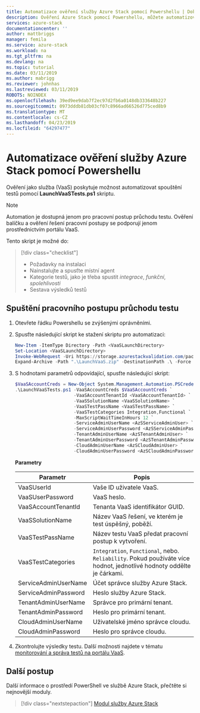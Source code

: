 ```yaml
---
title: Automatizace ověření služby Azure Stack pomocí Powershellu | Dokumentace Microsoftu
description: Ověření Azure Stack pomocí Powershellu, můžete automatizovat.
services: azure-stack
documentationcenter: ''
author: mattbriggs
manager: femila
ms.service: azure-stack
ms.workload: na
ms.tgt_pltfrm: na
ms.devlang: na
ms.topic: tutorial
ms.date: 03/11/2019
ms.author: mabrigg
ms.reviewer: johnhas
ms.lastreviewed: 03/11/2019
ROBOTS: NOINDEX
ms.openlocfilehash: 39ed9ee9dab7f2ec97d2fb6a0148db333648b227
ms.sourcegitcommit: 0973dddb81db03cf07c8966ad66526d775ced8b9
ms.translationtype: MT
ms.contentlocale: cs-CZ
ms.lasthandoff: 04/23/2019
ms.locfileid: "64297477"
---
```

# <a name="automate-azure-stack-validation-with-powershell"></a>Automatizace ověření služby Azure Stack pomocí Powershellu

Ověření jako služba (VaaS) poskytuje možnost automatizovat spouštění testů pomocí **LaunchVaaSTests.ps1** skriptu.

> [!NOTE]  
> Automation je dostupná jenom pro pracovní postup průchodu testu. Ověření balíčku a ověření řešení pracovní postupy se podporují jenom prostřednictvím portálu VaaS.

Tento skript je možné do:

> [!div class="checklist"]
> * Požadavky na instalaci
> * Nainstalujte a spusťte místní agent
> * Kategorie testů, jako je třeba spustit *integrace*, *funkční*, *spolehlivosti*
> * Sestava výsledků testů

## <a name="launch-the-test-pass-workflow"></a>Spuštění pracovního postupu průchodu testu

1. Otevřete řádku Powershellu se zvýšenými oprávněními.

2. Spusťte následující skript ke stažení skriptu pro automatizaci:

    ```powershell
    New-Item -ItemType Directory -Path <VaaSLaunchDirectory>
    Set-Location <VaaSLaunchDirectory>
    Invoke-WebRequest -Uri https://storage.azurestackvalidation.com/packages/Microsoft.VaaS.Scripts.latest.nupkg -OutFile "LaunchVaaS.zip"
    Expand-Archive -Path ".\LaunchVaaS.zip" -DestinationPath .\ -Force
    ```

3. S hodnotami parametrů odpovídající, spusťte následující skript:

    ```powershell
    $VaaSAccountCreds = New-Object System.Management.Automation.PSCredential "<VaaSUserId>", (ConvertTo-SecureString "<VaaSUserPassword>" -AsPlainText -Force)
    .\LaunchVaaSTests.ps1 -VaaSAccountCreds $VaaSAccountCreds `
                          -VaaSAccountTenantId <VaaSAccountTenantId> `
                          -VaaSSolutionName <VaaSSolutionName> `
                          -VaaSTestPassName <VaaSTestPassName> `
                          -VaaSTestCategories Integration,Functional `
                          -MaxScriptWaitTimeInHours 12 `
                          -ServiceAdminUserName <AzSServiceAdminUser> `
                          -ServiceAdminUserPassword <AzSServiceAdminPassword> `
                          -TenantAdminUserName <AzSTenantAdminUser> `
                          -TenantAdminUserPassword <AzSTenantAdminPassword> `
                          -CloudAdminUserName <AzSCloudAdminUser> `
                          -CloudAdminUserPassword <AzSCloudAdminPassword>
    ```

    **Parametry**

    | Parametr | Popis |
    | --- | --- |
    | VaaSUserId | Vaše ID uživatele VaaS. |
    | VaaSUserPassword | VaaS heslo. |
    | VaaSAccountTenantId | Tenanta VaaS identifikátor GUID. |
    | VaaSSolutionName | Název VaaS řešení, ve kterém je test úspěšný, poběží. |
    | VaaSTestPassName | Název testu VaaS předat pracovní postup k vytvoření. |
    | VaaSTestCategories | `Integration`, `Functional`, nebo. `Reliability`. Pokud používáte více hodnot, jednotlivé hodnoty oddělte je čárkami.  |
    | ServiceAdminUserName | Účet správce služby Azure Stack.  |
    | ServiceAdminPassword | Heslo služby Azure Stack.  |
    | TenantAdminUserName | Správce pro primární tenant.  |
    | TenantAdminPassword | Heslo pro primární tenant.  |
    | CloudAdminUserName | Uživatelské jméno správce cloudu.  |
    | CloudAdminPassword | Heslo pro správce cloudu.  |

4. Zkontrolujte výsledky testu. Další možnosti najdete v tématu [monitorování a správa testů na portálu VaaS](azure-stack-vaas-monitor-test.md).

## <a name="next-steps"></a>Další postup

Další informace o prostředí PowerShell ve službě Azure Stack, přečtěte si nejnovější moduly.

> [!div class="nextstepaction"]
> [Modul služby Azure Stack](https://docs.microsoft.com/powershell/azure/azure-stack/overview?view=azurestackps-1.6.0)
